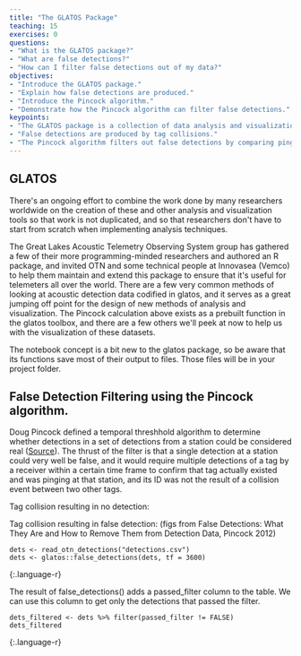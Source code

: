 ```yaml
---
title: "The GLATOS Package"
teaching: 15
exercises: 0
questions:
- "What is the GLATOS package?"
- "What are false detections?"
- "How can I filter false detections out of my data?"
objectives:
- "Introduce the GLATOS package."
- "Explain how false detections are produced."
- "Introduce the Pincock algorithm."
- "Demonstrate how the Pincock algorithm can filter false detections."
keypoints:
- "The GLATOS package is a collection of data analysis and visualization tools."
- "False detections are produced by tag collisions."
- "The Pincock algorithm filters out false detections by comparing pings across nearby stations."
---
```


## GLATOS
There's an ongoing effort to combine the work done by many researchers worldwide on the creation of these and other analysis and visualization tools so that work is not duplicated, and so that researchers don't have to start from scratch when implementing analysis techniques.

The Great Lakes Acoustic Telemetry Observing System group has gathered a few of their more programming-minded researchers and authored an R package, and invited OTN and some technical people at Innovasea (Vemco) to help them maintain and extend this package to ensure that it's useful for telemeters all over the world. There are a few very common methods of looking at acoustic detection data codified in glatos, and it serves as a great jumping off point for the design of new methods of analysis and visualization. The Pincock calculation above exists as a prebuilt function in the glatos toolbox, and there are a few others we'll peek at now to help us with the visualization of these datasets.

The notebook concept is a bit new to the glatos package, so be aware that its functions save most of their output to files. Those files will be in your project folder.

## False Detection Filtering using the Pincock algorithm.

Doug Pincock defined a temporal threshhold algorithm to determine whether detections in a set of detections from a station could be considered real ([Source](https://www.vemco.com/pdf/false_detections.pdf "Link to Pincock Paper")). The thrust of the filter is that a single detection at a station could very well be false, and it would require multiple detections of a tag by a receiver within a certain time frame to confirm that tag actually existed and was pinging at that station, and its ID was not the result of a collision event between two other tags.

Tag collision resulting in no detection:

Tag collision resulting in false detection:
(figs from False Detections: What They Are and How to Remove Them from Detection Data, Pincock 2012)

~~~
dets <- read_otn_detections("detections.csv")
dets <- glatos::false_detections(dets, tf = 3600)
~~~
{:.language-r}

The result of false_detections() adds a passed_filter column to the table. We can use this column to get only the detections that passed the filter.

~~~
dets_filtered <- dets %>% filter(passed_filter != FALSE)
dets_filtered
~~~

{:.language-r}
